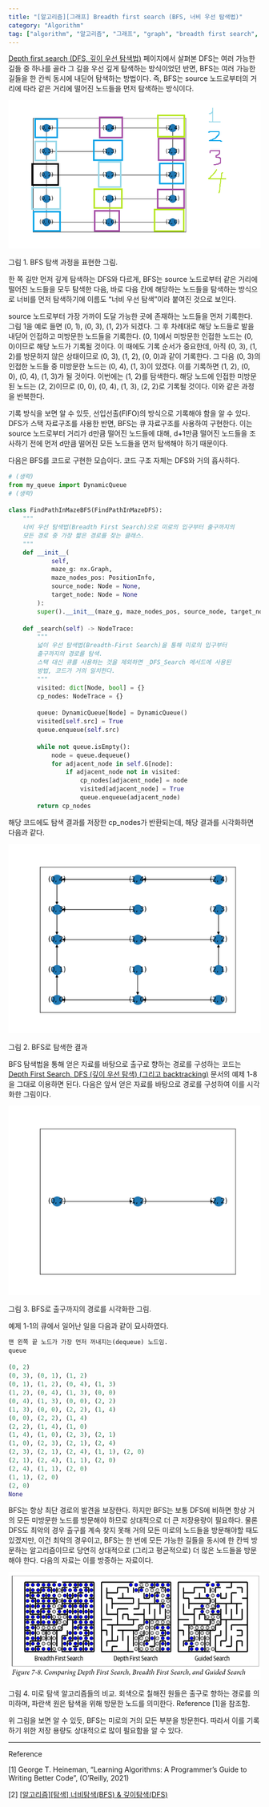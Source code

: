 ```yaml
---
title: "[알고리즘][그래프] Breadth first search (BFS, 너비 우선 탐색법)"
category: "Algorithm"
tag: ["algorithm", "알고리즘", "그래프", "graph", "breadth first search", "BFS", "너비 우선 탐색"]
---
```


[Depth first search (DFS, 깊이 우선 탐색법)](/algorithm/algorithm-dfs/) 페이지에서 살펴본 DFS는 여러 가능한 길들 중 하나를 골라 그 길을 우선 깊게 탐색하는 방식이었던 반면, BFS는 여러 가능한 길들을 한 칸씩 동시에 내딛어 탐색하는 방법이다. 즉, BFS는 source 노드로부터의 거리에 따라 같은 거리에 떨어진 노드들을 먼저 탐색하는 방식이다. 

![그림 1. BFS 탐색 과정을 표현한 그림.](/images/2023-07-24/2023-07-24-algorithm-bfs-1.PNG)

그림 1. BFS 탐색 과정을 표현한 그림.

한 쪽 길만 먼저 깊게 탐색하는 DFS와 다르게, BFS는 source 노드로부터 같은 거리에 떨어진 노드들을 모두 탐색한 다음, 바로 다음 칸에 해당하는 노드들을 탐색하는 방식으로 너비를 먼저 탐색하기에 이름도 “너비 우선 탐색”이라 붙여진 것으로 보인다. 

source 노드로부터 가장 가까이 도달 가능한 곳에 존재하는 노드들을 먼저 기록한다. 그림 1을 예로 들면 (0, 1), (0, 3), (1, 2)가 되겠다. 그 후 차례대로 해당 노드들로 발을 내딛어 인접하고 미방문한 노드들을 기록한다. (0, 1)에서 미방문한 인접한 노드는 (0, 0)이므로 해당 노드가 기록될 것이다. 이 때에도 기록 순서가 중요한데, 아직 (0, 3), (1, 2)를 방문하지 않은 상태이므로 (0, 3), (1, 2), (0, 0)과 같이 기록한다. 그 다음 (0, 3)의 인접한 노드들 중 미방문한 노드는 (0, 4), (1, 3)이 있겠다. 이를 기록하면 (1, 2), (0, 0), (0, 4), (1, 3)가 될 것이다. 이번에는 (1, 2)를 탐색한다. 해당 노드에 인접한 미방문된 노드는 (2, 2)이므로 (0, 0), (0, 4), (1, 3), (2, 2)로 기록될 것이다. 이와 같은 과정을 반복한다. 

기록 방식을 보면 알 수 있듯, 선입선출(FIFO)의 방식으로 기록해야 함을 알 수 있다. DFS가 스택 자료구조를 사용한 반면, BFS는 큐 자료구조를 사용하여 구현한다. 이는 source 노드로부터 거리가 d만큼 떨어진 노드들에 대해, d+1만큼 떨어진 노드들을 조사하기 전에 먼저 d만큼 떨어진 모든 노드들을 먼저 탐색해야 하기 때문이다. 

다음은 BFS를 코드로 구현한 모습이다. 코드 구조 자체는 DFS와 거의 흡사하다.

```python
# (생략)
from my_queue import DynamicQueue
# (생략)

class FindPathInMazeBFS(FindPathInMazeDFS):
    """
    너비 우선 탐색법(Breadth First Search)으로 미로의 입구부터 출구까지의 
    모든 경로 중 가장 짧은 경로를 찾는 클래스.
    """
    def __init__(
            self, 
            maze_g: nx.Graph, 
            maze_nodes_pos: PositionInfo,
            source_node: Node = None, 
            target_node: Node = None
        ):
        super().__init__(maze_g, maze_nodes_pos, source_node, target_node)
    
    def _search(self) -> NodeTrace:
        """
        넓이 우선 탐색법(Breadth-First Search)을 통해 미로의 입구부터 
        출구까지의 경로를 탐색. 
        스택 대신 큐를 사용하는 것을 제외하면 _DFS_Search 메서드에 사용된 
        방법, 코드가 거의 일치한다. 
        """
        visited: dict[Node, bool] = {}
        cp_nodes: NodeTrace = {}

        queue: DynamicQueue[Node] = DynamicQueue()
        visited[self.src] = True
        queue.enqueue(self.src)

        while not queue.isEmpty():
            node = queue.dequeue()
            for adjacent_node in self.G[node]:
                if adjacent_node not in visited:
                    cp_nodes[adjacent_node] = node
                    visited[adjacent_node] = True
                    queue.enqueue(adjacent_node)
        return cp_nodes
```

해당 코드에도 탐색 결과를 저장한 cp_nodes가 반환되는데, 해당 결과를 시각화하면 다음과 같다.

![그림 2. BFS로 탐색한 결과](/images/2023-07-24/2023-07-24-algorithm-bfs-2.png)

그림 2. BFS로 탐색한 결과

BFS 탐색법을 통해 얻은 자료를 바탕으로 출구로 향하는 경로를 구성하는 코드는 [Depth First Search, DFS (깊이 우선 탐색) (그리고 backtracking)](/algorithm/algorithm-dfs/) 문서의 예제 1-8을 그대로 이용하면 된다. 다음은 앞서 얻은 자료를 바탕으로 경로를 구성하여 이를 시각화한 그림이다.

![그림 3. BFS로 출구까지의 경로를 시각화한 그림.](/images/2023-07-24/2023-07-24-algorithm-bfs-3.png)

그림 3. BFS로 출구까지의 경로를 시각화한 그림.

예제 1-1의 큐에서 일어난 일을 다음과 같이 묘사하였다.

```python
맨 왼쪽 끝 노드가 가장 먼저 꺼내지는(dequeue) 노드임.
queue

(0, 2)
(0, 3), (0, 1), (1, 2)
(0, 1), (1, 2), (0, 4), (1, 3)
(1, 2), (0, 4), (1, 3), (0, 0)
(0, 4), (1, 3), (0, 0), (2, 2)
(1, 3), (0, 0), (2, 2), (1, 4)
(0, 0), (2, 2), (1, 4)
(2, 2), (1, 4), (1, 0)
(1, 4), (1, 0), (2, 3), (2, 1)
(1, 0), (2, 3), (2, 1), (2, 4)
(2, 3), (2, 1), (2, 4), (1, 1), (2, 0)
(2, 1), (2, 4), (1, 1), (2, 0)
(2, 4), (1, 1), (2, 0)
(1, 1), (2, 0)
(2, 0)
None
```

BFS는 항상 최단 경로의 발견을 보장한다. 하지만 BFS는 보통 DFS에 비하면 항상 거의 모든 미방문한 노드를 방문해야 하므로 상대적으로 더 큰 저장용량이 필요하다. 물론 DFS도 최악의 경우 출구를 계속 찾지 못해 거의 모든 미로의 노드들을 방문해야할 때도 있겠지만, 이건 최악의 경우이고, BFS는 한 번에 모든 가능한 길들을 동시에 한 칸씩 방문하는 알고리즘이므로 당연히 상대적으로 (그리고 평균적으로) 더 많은 노드들을 방문해야 한다. 다음의 자료는 이를 방증하는 자료이다.

![그림 4. 미로 탐색 알고리즘들의 비교. 회색으로 칠해진 원들은 출구로 향하는 경로를 의미하며, 파란색 원은 탐색을 위해 방문한 노드를 의미한다. Reference [1]을 참조함.](/images/2023-07-24/2023-07-24-algorithm-bfs-4.png)

그림 4. 미로 탐색 알고리즘들의 비교. 회색으로 칠해진 원들은 출구로 향하는 경로를 의미하며, 파란색 원은 탐색을 위해 방문한 노드를 의미한다. Reference [1]을 참조함.

위 그림을 보면 알 수 있듯, BFS는 미로의 거의 모든 부분을 방문한다. 따라서 이를 기록하기 위한 저장 용량도 상대적으로 많이 필요함을 알 수 있다.

---

Reference

[1] George T. Heineman, “Learning Algorithms: A Programmer’s Guide to Writing Better Code”, (O’Reilly, 2021)

[2] [[알고리즘][탐색] 너비탐색(BFS) & 깊이탐색(DFS)](https://zprooo915.tistory.com/77)